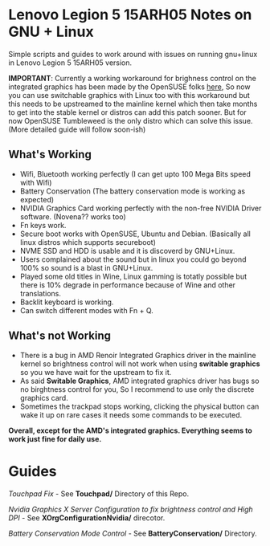 # Lenovo Legion 5 15ARH05 Notes on GNU + Linux

Simple scripts and guides to work around with issues on running gnu+linux in Lenovo Legion 5 15ARH05 version.

**IMPORTANT**: Currently a working workaround for brighness control on the integrated graphics has been made by the OpenSUSE folks [here](https://bugzilla.opensuse.org/show_bug.cgi?id=1180749), So now you can use switchable graphics with Linux too with this workaround but this needs to be upstreamed to the mainline kernel which then take months to get into the stable kernel or distros can add this patch sooner. But for now OpenSUSE Tumbleweed is the only distro which can solve this issue. (More detailed guide will follow soon-ish)

## What's Working

 * Wifi, Bluetooth working perfectly (I can get upto 100 Mega Bits speed with Wifi)
 * Battery Conservation (The battery conservation mode is working as expected)
 * NVIDIA Graphics Card working perfectly with the non-free NVIDIA Driver software. (Novena?? works too)
 * Fn keys work.
 * Secure boot works with OpenSUSE, Ubuntu and Debian. (Basically all linux distros which supports secureboot)
 * NVME SSD and HDD is usable and it is discoverd by GNU+Linux.
 * Users complained about the sound but in linux you could go beyond 100% so sound is a blast in GNU+Linux.
 * Played some old titles in Wine, Linux gamming is totatly possible but there is 10% degrade in performance because of Wine and other translations.
 * Backlit keyboard is working.
 * Can switch different modes with Fn + Q.


## What's not Working

 * There is a bug in AMD Renoir Integrated Graphics driver in the mainline kernel so brightness control will not work when using **switable graphics** so you we have wait for the upstream to fix it.
 * As said **Switable Graphics**, AMD integrated graphics driver has bugs so no birghtness control for you, So I recommend to use only the discrete graphics card.
 * Sometimes the trackpad stops working, clicking the physical button can wake it up on rare cases it needs some commands to be executed.


**Overall, except for the AMD's integrated graphics. Everything seems to work just fine for daily use.**

# Guides

 *Touchpad Fix* - See **Touchpad/** Directory of this Repo.

 *Nvidia Graphics X Server Configuration to fix brightness control and High DPI* - See **XOrgConfigurationNvidia/** direcotor.

 *Battery Conservation Mode Control* - See **BatteryConservation/** Directory.
